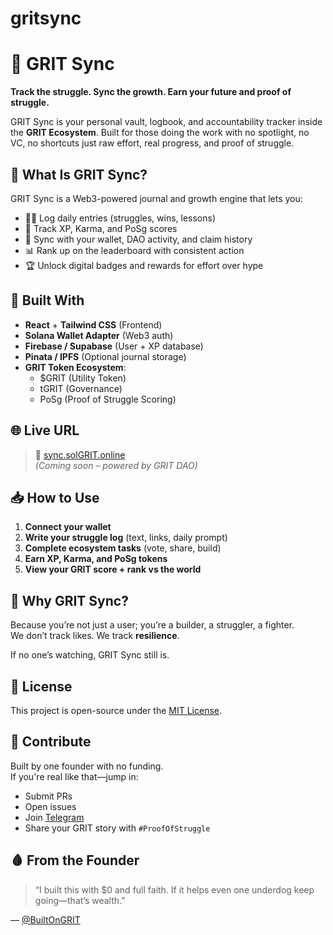 # gritsync
# 🧠 GRIT Sync

**Track the struggle. Sync the growth. Earn your future and proof of struggle.**

GRIT Sync is your personal vault, logbook, and accountability tracker inside the **GRIT Ecosystem**. Built for those doing the work with no spotlight, no VC, no shortcuts just raw effort, real progress, and proof of struggle.


## 🚀 What Is GRIT Sync?

GRIT Sync is a Web3-powered journal and growth engine that lets you:

- ✍🏽 Log daily entries (struggles, wins, lessons)
- 🧠 Track XP, Karma, and PoSg scores
- 🔗 Sync with your wallet, DAO activity, and claim history
- 📊 Rank up on the leaderboard with consistent action
- 🏆 Unlock digital badges and rewards for effort over hype


## 🔧 Built With

- **React** + **Tailwind CSS** (Frontend)
- **Solana Wallet Adapter** (Web3 auth)
- **Firebase / Supabase** (User + XP database)
- **Pinata / IPFS** (Optional journal storage)
- **GRIT Token Ecosystem**:
  - $GRIT (Utility Token)
  - tGRIT (Governance)
  - PoSg (Proof of Struggle Scoring)


## 🌐 Live URL

> 🔗 [sync.solGRIT.online](https://sync.solgrit.online)  
*(Coming soon – powered by GRIT DAO)*


## 📥 How to Use

1. **Connect your wallet**  
2. **Write your struggle log** (text, links, daily prompt)  
3. **Complete ecosystem tasks** (vote, share, build)  
4. **Earn XP, Karma, and PoSg tokens**  
5. **View your GRIT score + rank vs the world**


## 🏁 Why GRIT Sync?

Because you’re not just a user; you’re a builder, a struggler, a fighter.  
We don’t track likes. We track **resilience**.

If no one’s watching, GRIT Sync still is.


## 📜 License

This project is open-source under the [MIT License](LICENSE).


## 🙌 Contribute

Built by one founder with no funding.  
If you're real like that—jump in:

- Submit PRs
- Open issues
- Join [Telegram](https://t.me/BuiltOnGrit)
- Share your GRIT story with `#ProofOfStruggle`


## 🩸 From the Founder

> “I built this with $0 and full faith. If it helps even one underdog keep going—that’s wealth.”

— [@BuiltOnGRIT](https://twitter.com/dobleduche)


